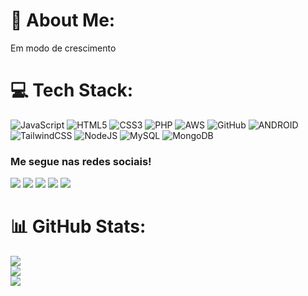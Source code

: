 # 💫 About Me:
Em modo de crescimento<br>

# 💻 Tech Stack:
![JavaScript](https://img.shields.io/badge/javascript-%23323330.svg?style=for-the-badge&logo=javascript&logoColor=%23F7DF1E) 
![HTML5](https://img.shields.io/badge/html5-%23E34F26.svg?style=for-the-badge&logo=html5&logoColor=white) 
![CSS3](https://img.shields.io/badge/css3-%231572B6.svg?style=for-the-badge&logo=css3&logoColor=white) 
![PHP](https://img.shields.io/badge/php-%23777BB4.svg?style=for-the-badge&logo=php&logoColor=white) 
![AWS](https://img.shields.io/badge/Cloudflare-F38020?style=for-the-badge&logo=Cloudflare&logoColor=white) 
![GitHub](https://img.shields.io/badge/GitHub-%23121011.svg?style=for-the-badge&logo=github&logoColor=white) 
![ANDROID](https://img.shields.io/badge/nginx-%23009639.svg?style=for-the-badge&logo=nginx&logoColor=white) 
![TailwindCSS](https://img.shields.io/badge/tailwindcss-%2338B2AC.svg?style=for-the-badge&logo=tailwind-css&logoColor=white) 
![NodeJS](https://img.shields.io/badge/NPM-%23000000.svg?style=for-the-badge&logo=npm&logoColor=white) 
![MySQL](https://img.shields.io/badge/mysql-%2300f.svg?style=for-the-badge&logo=mysql&logoColor=white) 
![MongoDB](https://img.shields.io/badge/MongoDB-%234ea94b.svg?style=for-the-badge&logo=mongodb&logoColor=white)

### Me segue nas redes sociais!
 
<div> 
 <a href="https://www.facebook.com/gleyber.lima.5" target="_blank"><img src="https://img.shields.io/badge/-Facebook-%231877F2?style=for-the-badge&logo=facebook&logoColor=white" target="_blank"></a>
  <a href="https://instagram.com/gleyberlima" target="_blank"><img src="https://img.shields.io/badge/-Instagram-%23E4405F?style=for-the-badge&logo=instagram&logoColor=white" target="_blank"></a>
 <a href="https://www.tiktok.com/@gleyberlima" target="_blank"><img src="https://img.shields.io/badge/-Tiktok-%23121011?style=for-the-badge&logo=tiktok&logoColor=white" target="_blank"></a>
  <a href="https://www.linkedin.com/in/gleyber-soares" target="_blank"><img src="https://img.shields.io/badge/-LinkedIn-%230077B5?style=for-the-badge&logo=linkedin&logoColor=white" target="_blank"></a>
  <a href="https://twitter.com/gleyberlima" target="_blank"><img src="https://img.shields.io/badge/-Twitter-%231DA1F2?style=for-the-badge&logo=twitter&logoColor=white" target="_blank"></a>
</div>

# 📊 GitHub Stats:
![](https://github-readme-stats.vercel.app/api?username=gleyber-hue&theme=dark&hide_border=false&include_all_commits=false&count_private=false)<br/>
![](https://github-readme-streak-stats.herokuapp.com/?user=gleyber-hue&theme=dark&hide_border=false)<br/>
![](https://github-readme-stats.vercel.app/api/top-langs/?username=gleyber-hue&theme=dark&hide_border=false&include_all_commits=false&count_private=false&layout=compact)

<!-- Proudly created with GPRM ( https://gprm.itsvg.in ) -->
